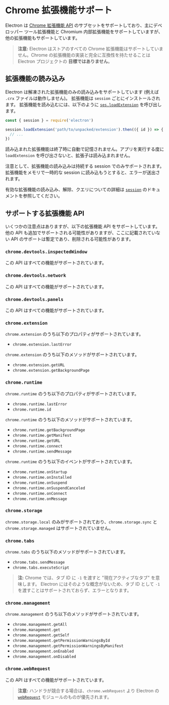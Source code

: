 # Chrome 拡張機能サポート

Electron は [Chrome 拡張機能 API][chrome-extensions-api-index] のサブセットをサポートしており、主にデベロッパー ツール拡張機能と Chromium 内部拡張機能をサポートしていますが、他の拡張機能もサポートしています。

> **注意:** Electron はストアのすべての Chrome 拡張機能はサポートしていません。Chrome の拡張機能の実装と完全に互換性を持たせることは Electron プロジェクトの **目標ではありません**。

## 拡張機能の読み込み

Electron は解凍された拡張機能のみの読み込みをサポートしています (例えば `.crx` ファイルは動作しません)。 拡張機能は `session` ごとにインストールされます。 拡張機能を読み込むには、以下のように [`ses.loadExtension`](session.md#sesloadextensionpath-options) を呼び出します。

```js
const { session } = require('electron')

session.loadExtension('path/to/unpacked/extension').then(({ id }) => {
  // ...
})
```

読み込まれた拡張機能は終了時に自動で記憶されません。アプリを実行する度に`loadExtension` を呼び出さないと、拡張子は読み込まれません。

注意として、拡張機能の読み込みは持続する session でのみサポートされます。 拡張機能をメモリで一時的な session に読み込もうとすると、エラーが送出されます。

有効な拡張機能の読み込み、解除、クエリについての詳細は [`session`](session.md) のドキュメントを参照してください。

## サポートする拡張機能 API

いくつかの注意点はありますが、以下の拡張機能 API をサポートしています。 他の API も追加でサポートされる可能性がありますが、ここに記載されていない API のサポートは暫定であり、削除される可能性があります。

### `chrome.devtools.inspectedWindow`

この API はすべての機能がサポートされています。

### `chrome.devtools.network`

この API はすべての機能がサポートされています。

### `chrome.devtools.panels`

この API はすべての機能がサポートされています。

### `chrome.extension`

`chrome.extension` のうち以下のプロパティがサポートされています。

- `chrome.extension.lastError`

`chrome.extension` のうち以下のメソッドがサポートされています。

- `chrome.extension.getURL`
- `chrome.extension.getBackgroundPage`

### `chrome.runtime`

`chrome.runtime` のうち以下のプロパティがサポートされています。

- `chrome.runtime.lastError`
- `chrome.runtime.id`

`chrome.runtime` のうち以下のメソッドがサポートされています。

- `chrome.runtime.getBackgroundPage`
- `chrome.runtime.getManifest`
- `chrome.runtime.getURL`
- `chrome.runtime.connect`
- `chrome.runtime.sendMessage`

`chrome.runtime` のうち以下のイベントがサポートされています。

- `chrome.runtime.onStartup`
- `chrome.runtime.onInstalled`
- `chrome.runtime.onSuspend`
- `chrome.runtime.onSuspendCanceled`
- `chrome.runtime.onConnect`
- `chrome.runtime.onMessage`

### `chrome.storage`

`chrome.storage.local` のみがサポートされており、`chrome.storage.sync` と `chrome.storage.managed` はサポートされていません。

### `chrome.tabs`

`chrome.tabs` のうち以下のメソッドがサポートされています。

- `chrome.tabs.sendMessage`
- `chrome.tabs.executeScript`

> **注:** Chrome では、タブ ID に `-1` を渡すと "現在アクティブなタブ" を意味します。 Electron にはそのような概念がないため、タブ ID として `-1` を渡すことはサポートされておらず、エラーとなります。

### `chrome.management`

`chrome.management` のうち以下のメソッドがサポートされています。

- `chrome.management.getAll`
- `chrome.management.get`
- `chrome.management.getSelf`
- `chrome.management.getPermissionWarningsById`
- `chrome.management.getPermissionWarningsByManifest`
- `chrome.management.onEnabled`
- `chrome.management.onDisabled`

### `chrome.webRequest`

この API はすべての機能がサポートされています。

> **注意:** ハンドラが競合する場合は、`chrome.webRequest` より Electron の [`webRequest`](web-request.md) モジュールのものが優先されます。

[chrome-extensions-api-index]: https://developer.chrome.com/extensions/api_index

